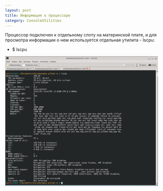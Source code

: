 ```yaml
---
layout: post
title: Информация о процессоре
category: ConsoleUtilities
---
```


Процессор подключен к отдельному слоту на материнской плате, и для просмотра информации о нем используется отдельная утилита - lscpu:

- $ lscpu

![](/img/lscpu.png)
